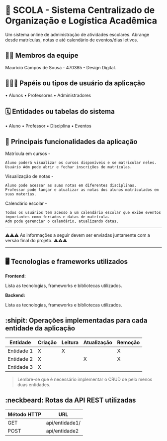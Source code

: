 # :checkered_flag: SCOLA - Sistema Centralizado de Organização e Logística Acadêmica

Um sistema online de administração de atividades escolares. 
Abrange desde matrículas, notas e até calendário de eventos/dias letivos.

## :technologist: Membros da equipe

Maurício Campos de Sousa - 470385 - Design Digital.

## :people_holding_hands: Papéis ou tipos de usuário da aplicação


• Alunos
• Professores
• Administradores

## :spiral_calendar: Entidades ou tabelas do sistema

• Aluno
• Professor
• Disciplina
• Eventos

## :triangular_flag_on_post:	 Principais funcionalidades da aplicação

Matrícula em cursos - 

    Aluno poderá visualizar os cursos disponíveis e se matricular neles.
    Usuário Adm pode abrir e fechar inscrições de matrículas.


Visualização de notas -

    Aluno pode acessar as suas notas em diferentes disciplinas.
    Professor pode lançar e atualizar as notas dos alunos matrículados em suas materias.


Calendário escolar - 

    Todos os usuários tem acesso a um calendário escolar que exibe eventos importantes como feriados e datas de matrícula.
    Adm pode gerenciar o calendário, atualizando datas. 


----

:warning::warning::warning: As informações a seguir devem ser enviadas juntamente com a versão final do projeto. :warning::warning::warning:


----

## :desktop_computer: Tecnologias e frameworks utilizados

**Frontend:**

Lista as tecnologias, frameworks e bibliotecas utilizados.

**Backend:**

Lista as tecnologias, frameworks e bibliotecas utilizados.


## :shipit: Operações implementadas para cada entidade da aplicação


| Entidade| Criação | Leitura | Atualização | Remoção |
| --- | --- | --- | --- | --- |
| Entidade 1 | X |  X  |  | X |
| Entidade 2 | X |    |  X | X |
| Entidade 3 | X |    |  |  |

> Lembre-se que é necessário implementar o CRUD de pelo menos duas entidades.

## :neckbeard: Rotas da API REST utilizadas

| Método HTTP | URL |
| --- | --- |
| GET | api/entidade1/|
| POST | api/entidade2 |

